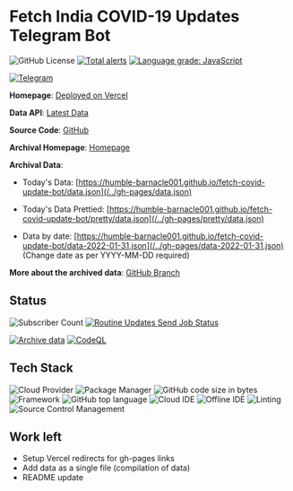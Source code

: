 # Fetch India COVID-19 Updates Telegram Bot

![GitHub License](https://img.shields.io/github/license/humble-barnacle001/fetch-covid-update-bot) [![Total alerts](https://img.shields.io/lgtm/alerts/g/humble-barnacle001/fetch-covid-update-bot.svg?logo=lgtm&logoWidth=18)](https://lgtm.com/projects/g/humble-barnacle001/fetch-covid-update-bot/alerts/) [![Language grade: JavaScript](https://img.shields.io/lgtm/grade/javascript/g/humble-barnacle001/fetch-covid-update-bot.svg?logo=lgtm&logoWidth=18)](https://lgtm.com/projects/g/humble-barnacle001/fetch-covid-update-bot/context:javascript)

[![Telegram](https://img.shields.io/badge/Try%20On-Telegram-2CA5E0?logo=telegram&logoColor=white&style=for-the-badge)](https://t.me/covid19_india_updates_bot)

**Homepage**: [Deployed on Vercel](https://fetch-covid-update-bot.vercel.app/)

**Data API**: [Latest Data](https://fetch-covid-update-bot.vercel.app/api/data)

**Source Code**: [GitHub](https://github.com/humble-barnacle001/fetch-covid-update-bot/)

**Archival Homepage**: [Homepage](https://humble-barnacle001.github.io/fetch-covid-update-bot/)

**Archival Data**:

- Today's Data: [https://humble-barnacle001.github.io/fetch-covid-update-bot/data.json](/../gh-pages/data.json)

- Today's Data Prettied: [https://humble-barnacle001.github.io/fetch-covid-update-bot/pretty/data.json](/../gh-pages/pretty/data.json)

- Data by date: [https://humble-barnacle001.github.io/fetch-covid-update-bot/data-2022-01-31.json](/../gh-pages/data-2022-01-31.json) (Change date as per YYYY-MM-DD required) 

**More about the archived data**: [GitHub Branch](/../../tree/gh-pages/)

## Status

![Subscriber Count](https://img.shields.io/endpoint?url=https%3A%2F%2Ffetch-covid-update-bot.vercel.app%2Fapi%2Fbadge%2Fsubscribers) [![Routine Updates Send Job Status](https://github.com/humble-barnacle001/fetch-covid-update-bot/actions/workflows/sendUpdates.yml/badge.svg?event=schedule)](https://github.com/humble-barnacle001/fetch-covid-update-bot/actions/workflows/sendUpdates.yml)

[![Archive data](https://github.com/humble-barnacle001/fetch-covid-update-bot/actions/workflows/archive.yml/badge.svg)](https://github.com/humble-barnacle001/fetch-covid-update-bot/actions/workflows/archive.yml) [![CodeQL](https://github.com/humble-barnacle001/fetch-covid-update-bot/actions/workflows/codeql-analysis.yml/badge.svg)](https://github.com/humble-barnacle001/fetch-covid-update-bot/actions/workflows/codeql-analysis.yml)

## Tech Stack

![Cloud Provider](https://img.shields.io/badge/Vercel-000000?style=flat&logo=vercel&logoColor=white) ![Package Manager](https://img.shields.io/badge/npm-CB3837?style=flat&logo=npm&logoColor=white) ![GitHub code size in bytes](https://img.shields.io/github/languages/code-size/humble-barnacle001/fetch-covid-update-bot) ![Framework](https://img.shields.io/badge/Next.js-111111?logo=nextdotjs)  ![GitHub top language](https://img.shields.io/github/languages/top/humble-barnacle001/fetch-covid-update-bot) ![Cloud IDE](https://img.shields.io/badge/Gitpod-000000?logo=gitpod&logoColor=#FFAE33) ![Offline IDE](https://img.shields.io/badge/Visual_Studio_Code-0078D4?logo=visual%20studio%20code&logoColor=white) ![Linting](https://img.shields.io/badge/prettier-1A2C34?logo=prettier&logoColor=F7BA3E) ![Source Control Management](https://img.shields.io/badge/GIT-E44C30?logo=git&logoColor=white)

## Work left

-   Setup Vercel redirects for gh-pages links
-   Add data as a single file (compilation of data)
-   README update
